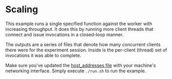 # Scaling

This example runs a single specified function against the worker with increasing throughput.
It does this by running more client threads that connect and issue invocations in a closed-loop manner.

The outputs are a series of files that denote how many concurrent clients there were for the experiment session.
Inside is the per-client (thread) set of invocations it was able to complete.

Make sure you've updated the [host_addresses file](../../../ansible/group_vars/host_addresses.yml) with your machine's networking interface.
Simply execute `./run.sh` to run the example.
